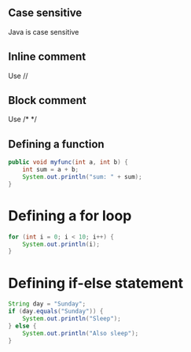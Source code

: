 ## Case sensitive
Java is case sensitive

## Inline comment
Use //

## Block comment   
Use /* */

## Defining a function
```java
public void myfunc(int a, int b) {
    int sum = a + b;  
    System.out.println("sum: " + sum);  
}
```

# Defining a for loop
```java
for (int i = 0; i < 10; i++) {
    System.out.println(i);
}
```

# Defining if-else statement
```java
String day = "Sunday";
if (day.equals("Sunday")) {
    System.out.println("Sleep");
} else {
    System.out.println("Also sleep");
}
```